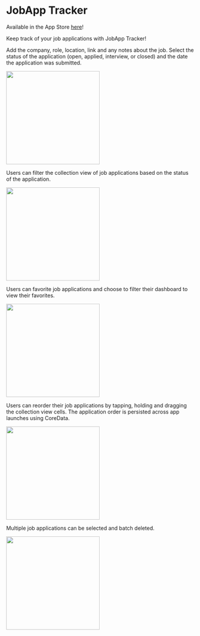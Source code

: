 # JobApp Tracker

Available in the App Store [here](https://apps.apple.com/us/app/jobapp-tracker/id1661018820)!

Keep track of your job applications with JobApp Tracker!

Add the company, role, location, link and any notes about the job. Select the status of the application (open, applied, interview, or closed) and the date the application was submitted.
<p float="center">
<img src="https://github.com/carolinefrey/JobTracker/assets/22801309/616a8e57-23ac-4e02-81d1-aeb1cf37663a" width="250">
</p>

Users can filter the collection view of job applications based on the status of the application.

<p float="center">
<img src="https://github.com/carolinefrey/JobTracker/assets/22801309/0ff27823-8173-48ec-9227-c68359b08b54" width="250">
</p>

Users can favorite job applications and choose to filter their dashboard to view their favorites.
<p float="center">
<img src="https://github.com/carolinefrey/JobTracker/assets/22801309/74b26a74-df1b-4b26-9c66-93917bae1609" width="250">
</p>

Users can reorder their job applications by tapping, holding and dragging the collection view cells. The application order is persisted across app launches using CoreData.
<p float="center">
<img src="https://github.com/carolinefrey/JobTracker/assets/22801309/6778fd35-1ab1-4c32-b86b-04bca3b1f248" width="250">
</p>

Multiple job applications can be selected and batch deleted.
<p float="center">
<img src="https://github.com/carolinefrey/JobTracker/assets/22801309/8a4d2382-d088-4a49-a65b-1c3bab9cb6fc" width="250">
</p>
